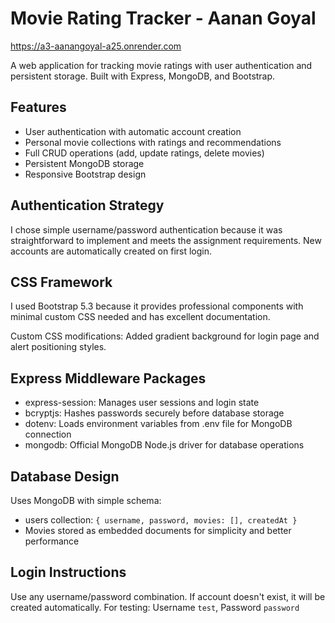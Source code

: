 # Movie Rating Tracker - Aanan Goyal

https://a3-aanangoyal-a25.onrender.com

A web application for tracking movie ratings with user authentication and persistent storage. Built with Express, MongoDB, and Bootstrap.

## Features

- User authentication with automatic account creation
- Personal movie collections with ratings and recommendations
- Full CRUD operations (add, update ratings, delete movies)
- Persistent MongoDB storage
- Responsive Bootstrap design

## Authentication Strategy

I chose simple username/password authentication because it was straightforward to implement and meets the assignment requirements. New accounts are automatically created on first login.

## CSS Framework

I used Bootstrap 5.3 because it provides professional components with minimal custom CSS needed and has excellent documentation.

Custom CSS modifications: Added gradient background for login page and alert positioning styles.

## Express Middleware Packages

- express-session: Manages user sessions and login state
- bcryptjs: Hashes passwords securely before database storage
- dotenv: Loads environment variables from .env file for MongoDB connection
- mongodb: Official MongoDB Node.js driver for database operations

## Database Design

Uses MongoDB with simple schema:
- users collection: `{ username, password, movies: [], createdAt }`
- Movies stored as embedded documents for simplicity and better performance

## Login Instructions

Use any username/password combination. If account doesn't exist, it will be created automatically.
For testing: Username `test`, Password `password`